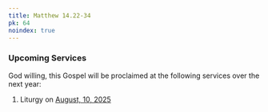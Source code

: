 ```yaml
---
title: Matthew 14.22-34
pk: 64
noindex: true
---
```


### Upcoming Services

God willing, this Gospel will be proclaimed at the following services over the next year:


1. Liturgy on [August, 10, 2025](https://orthocal.info/readings/gregorian/2025/08/10/)
